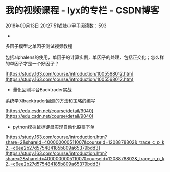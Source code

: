 # 我的视频课程 - lyx的专栏 - CSDN博客





2018年09月13日 20:27:51[钱塘小甲子](https://me.csdn.net/qtlyx)阅读数：593







- 
多因子模型之单因子测试视频教程


包括alphalens的使用，单因子的计算实例，单因子的处理，包括正交化；怎么样的单因子才是一个好因子？

[https://study.163.com/course/introduction/1005568012.htm](https://study.163.com/course/introduction/1005568012.htm)
- 量化回测平台Backtrader实战

系统学习backtrader回测的方法和策略的编写

[https://edu.csdn.net/course/detail/9040](https://edu.csdn.net/course/detail/9040)
- python模拟鼠标键盘实现自动化股票下单

[https://study.163.com/course/introduction.htm?share=2&shareId=400000000511007&courseId=1208878802&_trace_c_p_k2_=c6ee2b27d575484185b809a65379bdd3](https://study.163.com/course/introduction.htm?share=2&shareId=400000000511007&courseId=1208878802&_trace_c_p_k2_=c6ee2b27d575484185b809a65379bdd3)





